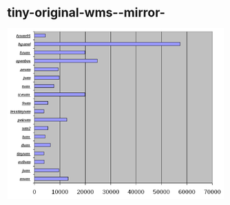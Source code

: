 # tiny-original-wms--mirror-


![alt text](https://raw.githubusercontent.com/spartrekus/tiny-original-wms--mirror-/master/LINUX-WMs-X11-Memory-Usage-Spartrekus.png)
